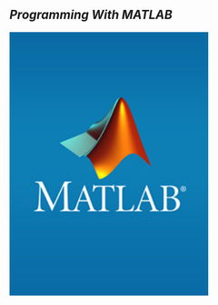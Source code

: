 
## ***_Programming With MATLAB_***


<img src="https://github.com/Godson-Thomas/MATLAB/blob/master/matlab-logo.jpg" width="350">
